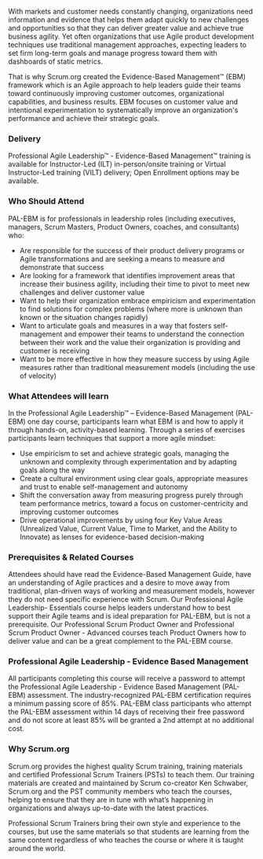 <!-- professional-agile-leadership-evidence-based-management-->



With markets and customer needs constantly changing, organizations need information and evidence that helps them adapt quickly to new challenges and opportunities so that they can deliver greater value and achieve true business agility. Yet often organizations that use Agile product development techniques use traditional management approaches, expecting leaders to set firm long-term goals and manage progress toward them with dashboards of static metrics.

That is why Scrum.org created the Evidence-Based Management™ (EBM) framework which is an Agile approach to help leaders guide their teams toward continuously improving customer outcomes, organizational capabilities, and business results. EBM focuses on customer value and intentional experimentation to systematically improve an organization's performance and achieve their strategic goals.


### Delivery

Professional Agile Leadership™ - Evidence-Based Management™ training is available for Instructor-Led (ILT) in-person/onsite training or Virtual Instructor-Led training (VILT) delivery; Open Enrollment options may be available.


### Who Should Attend

PAL-EBM is for professionals in leadership roles (including executives, managers, Scrum Masters, Product Owners, coaches, and consultants) who:

- Are responsible for the success of their product delivery programs or Agile transformations and are seeking a means to measure and demonstrate that success
- Are looking for a framework that identifies improvement areas that increase their business agility, including their time to pivot to meet new challenges and deliver customer value
- Want to help their organization embrace empiricism and experimentation to find solutions for complex problems (where more is unknown than known or the situation changes rapidly)
- Want to articulate goals and measures in a way that fosters self-management and empower their teams to understand the connection between their work and the value their organization is providing and customer is receiving
- Want to be more effective in how they measure success by using Agile measures rather than traditional measurement models (including the use of velocity)


### What Attendees will learn

In the Professional Agile Leadership™ – Evidence-Based Management (PAL-EBM) one day course, participants learn what EBM is and how to apply it through hands-on, activity-based learning. Through a series of exercises participants learn techniques that support a more agile mindset:

- Use empiricism to set and achieve strategic goals, managing the unknown and complexity through experimentation and by adapting goals along the way
- Create a cultural environment using clear goals, appropriate measures and trust to enable self-management and autonomy
- Shift the conversation away from measuring progress purely through team performance metrics, toward a focus on customer-centricity and improving customer outcomes
- Drive operational improvements by using four Key Value Areas (Unrealized Value, Current Value, Time to Market, and the Ability to Innovate) as lenses for evidence-based decision-making


### Prerequisites & Related Courses

Attendees should have read the Evidence-Based Management Guide, have an understanding of Agile practices and a desire to move away from traditional, plan-driven ways of working and measurement models, however they do not need specific experience with Scrum. Our Professional Agile Leadership- Essentials course helps leaders understand how to best support their Agile teams and is ideal preparation for PAL-EBM, but is not a prerequisite. Our Professional Scrum Product Owner and Professional Scrum Product Owner - Advanced courses teach Product Owners how to deliver value and can be a great complement to the PAL-EBM course.


### Professional Agile Leadership - Evidence Based Management

All participants completing this course will receive a password to attempt the Professional Agile Leadership - Evidence Based Management (PAL-EBM) assessment. The industry-recognized PAL-EBM certification requires a minimum passing score of 85%. PAL-EBM class participants who attempt the PAL-EBM assessment within 14 days of receiving their free password and do not score at least 85% will be granted a 2nd attempt at no additional cost.


### Why Scrum.org
Scrum.org provides the highest quality Scrum training, training materials and certified Professional Scrum Trainers (PSTs) to teach them. Our training materials are created and maintained by Scrum co-creator Ken Schwaber, Scrum.org and the PST community members who teach the courses, helping to ensure that they are in tune with what’s happening in organizations and always up-to-date with the latest practices.

Professional Scrum Trainers bring their own style and experience to the courses, but use the same materials so that students are learning from the same content regardless of who teaches the course or where it is taught around the world.
